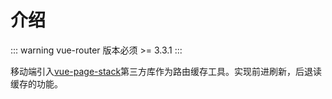 # 介绍

::: warning
vue-router 版本必须 >= 3.3.1
:::

移动端引入[vue-page-stack](https://github.com/hezhongfeng/vue-page-stack)第三方库作为路由缓存工具。实现前进刷新，后退读缓存的功能。